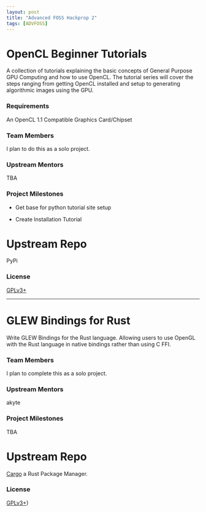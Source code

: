 ```yaml
---
layout: post
title: "Advanced FOSS Hackprop 2"
tags: [ADVFOSS]
---
```

# OpenCL Beginner Tutorials
A collection of tutorials explaining the basic concepts of General
Purpose GPU Computing and how to use OpenCL. The tutorial series will
cover the steps ranging from getting OpenCL installed and setup to
generating algorithmic images using the GPU.

### Requirements
An OpenCL 1.1 Compatible Graphics Card/Chipset

### Team Members
I plan to do this as a solo project.

### Upstream Mentors
TBA

### Project Milestones
* Get base for python tutorial site setup

* Create Installation Tutorial

# Upstream Repo
PyPi

### License
[GPLv3+](https://github.com/timoxley/osi-licenses-full/blob/master/licenses/GPL-3.0.md)

-------------------------------------------------------------------------------

# GLEW Bindings for Rust
Write GLEW Bindings for the Rust language. Allowing users to use OpenGL
with the Rust language in native bindings rather than using C FFI.

### Team Members
I plan to complete this as a solo project.

### Upstream Mentors
akyte

### Project Milestones
TBA

# Upstream Repo
[Cargo](http://doc.crates.io/) a Rust Package Manager.
### License
[GPLv3+](https://github.com/timoxley/osi-licenses-full/blob/master/licenses/GPL-3.0.md))
